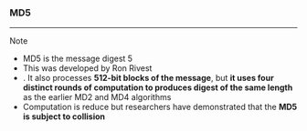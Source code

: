 ### MD5
---
>[!note]
>- MD5 is the message digest 5 
>- This was developed by Ron Rivest 
>- . It also processes **512-bit blocks of the message**, but **it uses four** **distinct rounds of computation to produces digest of the same length** as the earlier MD2 and MD4 algorithms
>- Computation is reduce but researchers have demonstrated that the **MD5 is subject to collision**
